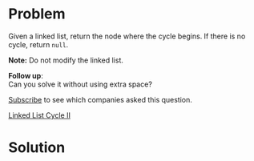 
# Problem

Given a linked list, return the node where the cycle begins. If there is no
cycle, return `null`.

**Note:** Do not modify the linked list.

**Follow up**:  
Can you solve it without using extra space?

[Subscribe](/subscribe/) to see which companies asked this question.



[Linked List Cycle II](https://leetcode.com/problems/linked-list-cycle-ii)

# Solution



